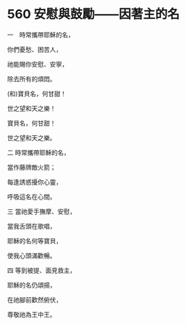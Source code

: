 # 560 安慰與鼓勵——因著主的名

一　時常攜帶耶穌的名，

你們憂愁、困苦人，

祂能賜你安慰、安寧，

除去所有的煩悶。

(和)寶貝名，何甘甜！

世之望和天之樂！

寶貝名，何甘甜！

世之望和天之樂。

二 時常攜帶耶穌的名，

當作藤牌敵火箭；

每逢誘惑擾你心靈，

呼吸這名在心間。

三 當祂愛手撫摩、安慰，

當我舌頭在歌唱，

耶穌的名何等寶貝，

使我心頭滿歡暢。

四 等到被提、面見救主，

耶穌的名仍頌揚，

在祂腳前歡然俯伏，

尊敬祂為王中王。

